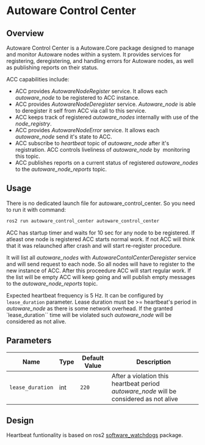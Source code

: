# Autoware Control Center

## Overview

Autoware Control Center is a Autoware.Core package designed to manage and monitor Autoware nodes within a system. It provides services for registering, deregistering, and handling errors for Autoware nodes, as well as publishing reports on their status.

ACC capabilities include:

- ACC provides *AutowareNodeRegister* service. It allows each *autoware_node* to be registered to ACC instance. 
- ACC provides  *AutowareNodeDeregister* service. *Autoware_node* is able to deregister it self from ACC via call to this service.
- ACC keeps track of registered *autoware_nodes* internally with use of the *node_registry*.
- ACC provides *AutowareNodeError* service. It allows each *autoware_node* send it's state to ACC.
- ACC subscribe to *heartbeat* topic of *autoware_node* after it's registration. ACC controls liveliness of *autoware_node* by  monitoring this topic. 
- ACC publishes reports on a current status of registered *autoware_nodes* to the *autoware_node_reports* topic.

## Usage 

There is no dedicated launch file for autoware_control_center. So you need to run it with command:
```bash
ros2 run autoware_control_center autoware_control_center
```  

ACC has startup timer and waits for 10 sec for any node to be registered. If atleast one node is registered ACC starts normal work. If not ACC will think that it was relaunched after crash and will start re-register procedure.   

It will list all *autoware_nodes* with *AutowareContolCenterDeregister* service and will send request to each node. So all nodes will have to register to  the new instance of ACC. After this proceedure ACC will start regular work.  If the list will be empty ACC will keep going and will publish empty messages to the *autoware_node_reports* topic.

Expected heartbeat frequency is 5 Hz. It can be configured by `lease_duration` parameter. Lease duration must be >= heartbeat's period in *autoware_node* as there is some network overhead. If the granted `lease_duration`` time will be violated such *autoware_node* will be considered as not alive. 

## Parameters 

| Name              | Type | Default Value | Description                                                                              |
| ----------------- | ---- | ------------- | ---------------------------------------------------------------------------------------- |
| `lease_duration`  | int  | `220`         | After a violation this heartbeat period *autoware_node* will be considered as not alive  |

## Design 

Heartbeat funtionality is based on ros2 [software_watchdogs](https://github.com/ros-safety/software_watchdogs) package. 